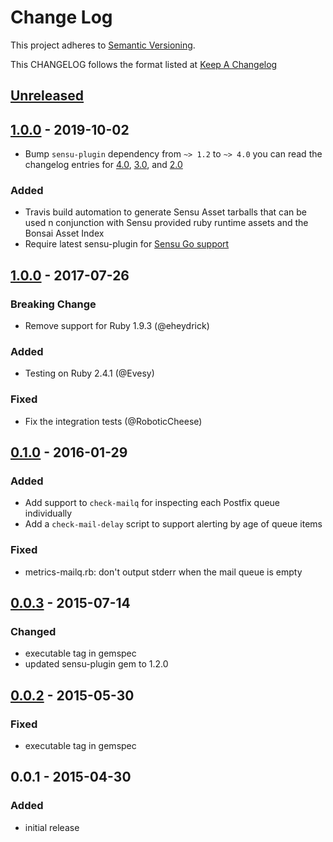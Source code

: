# Change Log
This project adheres to [Semantic Versioning](http://semver.org/).

This CHANGELOG follows the format listed at [Keep A Changelog](http://keepachangelog.com/)

## [Unreleased]

## [1.0.0] - 2019-10-02
- Bump `sensu-plugin` dependency from `~> 1.2` to `~> 4.0` you can read the changelog entries for [4.0](https://github.com/sensu-plugins/sensu-plugin/blob/master/CHANGELOG.md#400---2018-02-17), [3.0](https://github.com/sensu-plugins/sensu-plugin/blob/master/CHANGELOG.md#300---2018-12-04), and [2.0](https://github.com/sensu-plugins/sensu-plugin/blob/master/CHANGELOG.md#v200---2017-03-29)

### Added
- Travis build automation to generate Sensu Asset tarballs that can be used n conjunction with Sensu provided ruby runtime assets and the Bonsai Asset Index
- Require latest sensu-plugin for [Sensu Go support](https://github.com/sensu-plugins/sensu-plugin#sensu-go-enablement)

## [1.0.0] - 2017-07-26
### Breaking Change
- Remove support for Ruby 1.9.3 (@eheydrick)

### Added
- Testing on Ruby 2.4.1 (@Evesy)

### Fixed
- Fix the integration tests (@RoboticCheese)

## [0.1.0] - 2016-01-29
### Added
- Add support to `check-mailq` for inspecting each Postfix queue individually
- Add a `check-mail-delay` script to support alerting by age of queue items

### Fixed
- metrics-mailq.rb: don't output stderr when the mail queue is empty

## [0.0.3] - 2015-07-14
### Changed
- executable tag in gemspec
- updated sensu-plugin gem to 1.2.0

## [0.0.2] - 2015-05-30
### Fixed
- executable tag in gemspec

## 0.0.1 - 2015-04-30
### Added
- initial release

[Unreleased]: https://github.com/sensu-plugins/sensu-plugins-postfix/compare/1.0.0...HEAD
[1.0.0]: https://github.com/sensu-plugins/sensu-plugins-postfix/compare/0.1.0...1.0.0
[0.1.0]: https://github.com/sensu-plugins/sensu-plugins-postfix/compare/0.0.3...0.1.0
[0.0.3]: https://github.com/sensu-plugins/sensu-plugins-postfix/compare/0.0.2...0.0.3
[0.0.2]: https://github.com/sensu-plugins/sensu-plugins-postfix/compare/0.0.1...0.0.2
